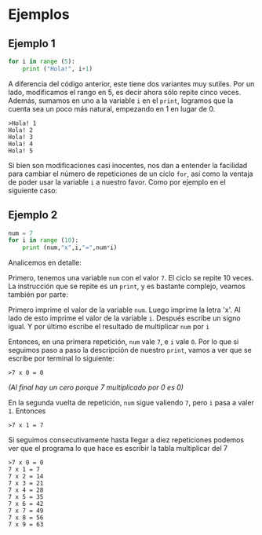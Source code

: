 # Ejemplos
## Ejemplo 1
```py
for i in range (5):
    print ("Hola!", i+1)
```
A diferencia del código anterior, este tiene dos variantes muy sutiles. Por un lado, modificamos el rango en 5, es decir ahora sólo repite cinco veces. Además, sumamos en uno a la variable ```i``` en el ```print```, logramos que la cuenta sea un poco más natural, empezando en 1 en lugar de 0.
```
>Hola! 1
Hola! 2
Hola! 3
Hola! 4
Hola! 5
```

Si bien son modificaciones casi inocentes, nos dan a entender la facilidad para cambiar el número de repeticiones de un ciclo ```for```, así como la ventaja de poder usar la variable ```i``` a nuestro favor. Como por ejemplo en el siguiente caso:

## Ejemplo 2
```py
num = 7
for i in range (10):
    print (num,"x",i,"=",num*i)
```
Analicemos en detalle:

Primero, tenemos una variable ```num``` con el valor ```7```. 
El ciclo se repite 10 veces.
La instrucción que se repite es un ```print```, y es bastante complejo, veamos también por parte:

Primero imprime el valor de la variable ```num```.
Luego imprime la letra 'x'.
Al lado de esto imprime el valor de la variable ```i```.
Después escribe un signo igual.
Y por último escribe el resultado de multiplicar ```num``` por ```i```

Entonces, en una primera repetición, ```num``` vale ```7```, e ```i``` vale ```0```. Por lo que si seguimos paso a paso la descripción de nuestro ```print```, vamos a ver que se escribe por terminal lo siguiente:
```
>7 x 0 = 0
```
_(Al final hay un cero porque 7 multiplicado por 0 es 0)_

En la segunda vuelta de repetición, ```num``` sigue valiendo ```7```, pero ```i``` pasa a valer ```1```. Entonces
```
>7 x 1 = 7
```

Si seguimos consecutivamente hasta llegar a diez repeticiones podemos ver que el programa lo que hace es escribir la tabla multiplicar del 7
```
>7 x 0 = 0
7 x 1 = 7
7 x 2 = 14
7 x 3 = 21
7 x 4 = 28
7 x 5 = 35
7 x 6 = 42
7 x 7 = 49
7 x 8 = 56
7 x 9 = 63
```


